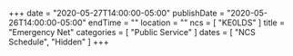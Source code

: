 +++
date = "2020-05-27T14:00:00-05:00"
publishDate = "2020-05-26T14:00:00-05:00"
endTime = ""
location = ""
ncs = [ "KE0LDS" ]
title = "Emergency Net"
categories = [ "Public Service" ]
dates = [ "NCS Schedule", "Hidden" ]
+++

